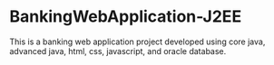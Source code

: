 # BankingWebApplication-J2EE
This is a banking web application project developed using core java, advanced java, html, css, javascript, and oracle database.
